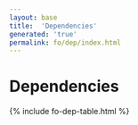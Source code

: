 ```yaml
---
layout: base
title:  'Dependencies'
generated: 'true'
permalink: fo/dep/index.html
---
```


# Dependencies

{% include fo-dep-table.html %}

